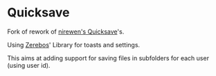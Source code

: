 # Quicksave
Fork of rework of [nirewen's Quicksave](https://github.com/nirewen/Quicksave)'s.

Using [Zerebos](https://github.com/rauenzi)' Library for toasts and settings.

This aims at adding support for saving files in subfolders for each user (using user id).
